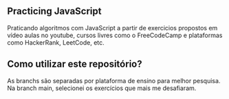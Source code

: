 ## Practicing JavaScript

Praticando algoritmos com JavaScript a partir de exercicios propostos em vídeo aulas no youtube, cursos livres como o FreeCodeCamp e plataformas como HackerRank, LeetCode, etc.

## Como utilizar este repositório? 

As branchs são separadas por plataforma de ensino para melhor pesquisa. Na branch main, selecionei os exercícios que mais me desafiaram.
